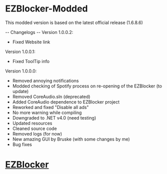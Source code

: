 EZBlocker-Modded
================
This modded version is based on the latest official release (1.6.8.6)

-- Changelogs --
 Version 1.0.0.2:
 - Fixed Website link

 Version 1.0.0.1:
 - Fixed ToolTip info
 
 Version 1.0.0.0:
 - Removed annoying notifications
 - Modded checking of Spotify process on re-opening of the EZBlocker (to update)
 - Removed CoreAudio.sln (deprecated)
 - Added CoreAudio dependence to EZBlocker project
 - Reworked and fixed "Disable all ads"
 - No more warning while compiling
 - Downgraded to .NET v4.0 (need testing)
 - Updated resources
 - Cleaned source code
 - Removed logs (for now)
 - New amazing GUI by Bruske (with some changes by me)
 - Bug fixes

[EZBlocker][1]
=========
[1]: https://github.com/Xeroday/Spotify-Ad-Blocker
